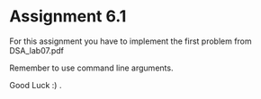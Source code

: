 # Assignment 6.1

For this assignment you have to implement the first problem from DSA_lab07.pdf

Remember to use command line arguments.

Good Luck :) .